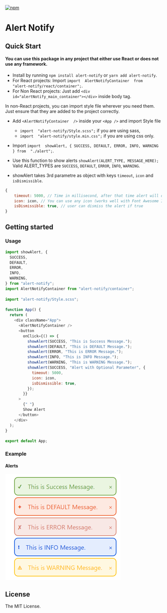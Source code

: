 [![npm](https://img.shields.io/npm/v/alert-notify.svg)](https://www.npmjs.com/package/alert-notify)

# Alert Notify

## Quick Start

#### You can use this package in any project that either use React or does not use any framework.

- Install by running `npm install alert-notify` or `yarn add alert-notify`.
- For React projects: Import `import  AlertNotifyContainer  from  "alert-notify/react/container";`.
- For Non React projects: Just add `<div  id="alertNotify_main_container"></div>` inside body tag.

In non-React projects, you can import style file wherever you need them. Just ensure that they are added to the project correctly.

- Add `<AlertNotifyContainer  />` inside your `<App />` and import Style file

  - `import  "alert-notify/Style.scss";` if you are using sass,
  - `import  "alert-notify/style.min.css";` if you are using css only.

- Import `import  showAlert, { SUCCESS, DEFAULT, ERROR, INFO, WARNING } from  "./alert";`.
- Use this function to show alerts `showAlert(ALERT_TYPE, MESSAGE_HERE);` Valid ALERT_TYPES are `SUCCESS`, `DEFAULT`, `ERROR`, `INFO`, `WARNING`.

- showAlert takes 3rd parametre as object with keys `timeout`, `icon` and `isDismissible`.

```js
{
    timeout: 5000, // Time in millisecond, after that time alert will dismiss
    icon: icon, // You can use any icon (works well with Font Awesome Icons)
    isDismissible: true, // user can dismiss the alert if true
}
```

## Getting started

### Usage

```js
import showAlert, {
  SUCCESS,
  DEFAULT,
  ERROR,
  INFO,
  WARNING,
} from "alert-notify";
import AlertNotifyContainer from "alert-notify/container";

import "alert-notify/Style.scss";

function App() {
  return (
    <div className="App">
      <AlertNotifyContainer />
      <button
        onClick={() => {
          showAlert(SUCCESS, "This is Success Message.");
          showAlert(DEFAULT, "This is DEFAULT Message.");
          showAlert(ERROR, "This is ERROR Message.");
          showAlert(INFO, "This is INFO Message.");
          showAlert(WARNING, "This is WARNING Message.");
          showAlert(SUCCESS, "Alert with Optional Parameter", {
            timeout: 5000,
            icon: icon,
            isDismissible: true,
          });
        }}
      >
        {" "}
        Show Alert
      </button>
    </div>
  );
}

export default App;
```

### Example

#### Alerts

![Alerts](https://github.com/Bhardwaj-Raghav/alert-notify/blob/main/example/example.PNG?raw=true)

## License

The MIT License.
